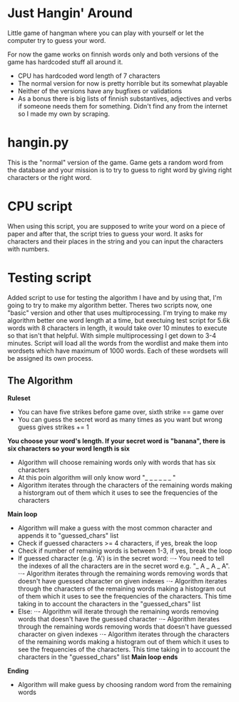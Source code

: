 # Just Hangin' Around

Little game of hangman where you can play with yourself or let the computer try to guess your word.

For now the game works on finnish words only and both versions of the game has hardcoded stuff all around it.
- CPU has hardcoded word length of 7 characters
- The normal version for now is pretty horrible but its somewhat playable
- Neither of the versions have any bugfixes or validations
- As a bonus there is big lists of finnish substantives, adjectives and verbs if someone needs them for something. Didn't find any from the internet so I made my own by scraping.

# hangin.py
This is the "normal" version of the game. Game gets a random word from the database and your mission is to try to guess to right word by giving right characters or the right word.

# CPU script
When using this script, you are supposed to write your word on a piece of paper and after that, the script tries to guess your word. It asks for characters and their places in the string and you can input the characters with numbers.

# Testing script
Added script to use for testing the algorithm I have and by using that, I'm going to try to make my algorithm better. Theres two scripts now, one "basic" version and other that uses multiprocessing. I'm trying to make my algorithm better one word length at a time, but exectuing test script for 5.6k words with 8 characters in length, it would take over 10 minutes to execute so that isn't that helpful. With simple multiprocessing I get down to 3-4 minutes. Script will load all the words from the wordlist and make them into wordsets which have maximum of 1000 words. Each of these wordsets will be assigned its own process.

## The Algorithm
**Ruleset**
- You can have five strikes before game over, sixth strike == game over
- You can guess the secret word as many times as you want but wrong guess gives strikes += 1

**You choose your word's length. If your secret word is "banana", there is six characters so your word length is six**
- Algorithm will choose remaining words only with words that has six characters
- At this poin algorithm will only know word "_ _ _ _ _ _ "
- Algorithm iterates through the characters of the remaining words making a historgram out of them which it uses to see the frequencies of the characters

**Main loop**
- Algorithm will make a guess with the most common character and appends it to "guessed_chars" list
- Check if guessed characters >= 4 characters, if yes, break the loop
- Check if number of remainig words is between 1-3, if yes, break the loop
- If guessed character (e.g. 'A') is in the secret word:
⋅⋅- You need to tell the indexes of all the characters are in the secret word e.g. "_ A _ A _ A".
⋅⋅- Algorithm iterates through the remaining words removing words that doesn't have guessed character on given indexes
⋅⋅- Algorithm iterates through the characters of the remaining words making a histogram out of them which it uses to see the frequencies of the characters. This time taking in to account  the characters in the "guessed_chars" list
- Else:
⋅⋅- Algorithm will iterate through the remaining words removing words that doesn't have the guessed character
⋅⋅- Algorithm iterates through the remaining words removing words that doesn't have guessed character on given indexes
⋅⋅- Algorithm iterates through the characters of the remaining words making a histogram out of them which it uses to see the frequencies of the characters. This time taking in to account  the characters in the "guessed_chars" list
**Main loop ends**

**Ending**
- Algorithm will make guess by choosing random word from the remaining words